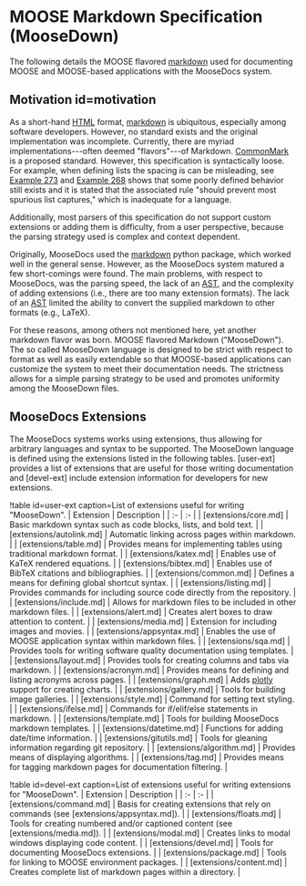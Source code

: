 # MOOSE Markdown Specification (MooseDown)

The following details the MOOSE flavored [markdown] used for documenting MOOSE and
MOOSE-based applications with the MooseDocs system.

## Motivation id=motivation

As a short-hand [HTML] format, [markdown] is ubiquitous, especially among software developers.
However, no standard exists and the original implementation was incomplete. Currently, there are
myriad implementations---often deemed "flavors"---of Markdown. [CommonMark](http://commonmark.org/)
is a proposed standard. However, this specification is syntactically loose. For example, when
defining lists the spacing is can be misleading, see
[Example 273](http://spec.commonmark.org/0.28/#example-273) and
[Example 268](http://spec.commonmark.org/0.28/#example-268) shows that some poorly defined behavior
still exists and it is stated that the associated rule "should prevent most spurious list captures,"
which is inadequate for a language.

Additionally, most parsers of this specification do not support custom extensions or adding them is
difficulty, from a user perspective, because the parsing strategy used is complex and context
dependent.

Originally, MooseDocs used the [markdown](http://pythonhosted.org/Markdown/) python package, which
worked well in the general sense. However, as the MooseDocs system matured a few short-comings were
found. The main problems, with respect to MooseDocs, was the parsing speed, the lack of an [AST],
and the complexity of adding extensions (i.e., there are too many extension formats). The lack of an
[AST] limited the ability to convert the supplied markdown to other formats (e.g., LaTeX).

For these reasons, among others not mentioned here, yet another markdown flavor was born. MOOSE
flavored Markdown ("MooseDown"). The so called MooseDown language is designed to be strict with
respect to format as well as easily extendable so that MOOSE-based applications can customize the
system to meet their documentation needs. The strictness allows for a simple parsing strategy to be
used and promotes uniformity among the MooseDown files.

## MooseDocs Extensions

The MooseDocs systems works using extensions, thus allowing for arbitrary languages and syntax
to be supported. The MooseDown language is defined using the extensions listed in the following
tables. [user-ext] provides a list of extensions that are useful for those writing documentation and
[devel-ext] include extension information for developers for new extensions.


!table id=user-ext caption=List of extensions useful for writing "MooseDown".
| Extension | Description |
| :- | :- |
| [extensions/core.md] | Basic markdown syntax such as code blocks, lists, and bold text. |
| [extensions/autolink.md] | Automatic linking across pages within markdown. |
| [extensions/table.md] | Provides means for implementing tables using traditional markdown format. |
| [extensions/katex.md] | Enables use of KaTeX rendered equations. |
| [extensions/bibtex.md] | Enables use of BibTeX citations and bibliographies. |
| [extensions/common.md] | Defines a means for defining global shortcut syntax. |
| [extensions/listing.md] | Provides commands for including source code directly from the repository. |
| [extensions/include.md] | Allows for markdown files to be included in other markdown files. |
| [extensions/alert.md] | Creates alert boxes to draw attention to content. |
| [extensions/media.md] | Extension for including images and movies. |
| [extensions/appsyntax.md] | Enables the use of MOOSE application syntax within markdown files. |
| [extensions/sqa.md] | Provides tools for writing software quality documentation using templates. |
| [extensions/layout.md] | Provides tools for creating columns and tabs via markdown. |
| [extensions/acronym.md] | Provides means for defining and listing acronyms across pages. |
| [extensions/graph.md] | Adds [plotly](https://plot.ly) support for creating charts. |
| [extensions/gallery.md] | Tools for building image galleries. |
| [extensions/style.md] | Command for setting text styling. |
| [extensions/ifelse.md] | Commands for if/elif/else statements in markdown. |
| [extensions/template.md] | Tools for building MooseDocs markdown templates. |
| [extensions/datetime.md] | Functions for adding date/time information. |
| [extensions/gitutils.md] | Tools for gleaning information regarding git repository. |
| [extensions/algorithm.md] | Provides means of displaying algorithms. |
| [extensions/tag.md] | Provides means for tagging markdown pages for documentation filtering. |

!table id=devel-ext caption=List of extensions useful for writing extensions for "MooseDown".
| Extension | Description |
| :- | :- |
| [extensions/command.md] | Basis for creating extensions that rely on commands (see [extensions/appsyntax.md]). |
| [extensions/floats.md] | Tools for creating numbered and/or captioned content (see [extensions/media.md]). |
| [extensions/modal.md] | Creates links to modal windows displaying code content. |
| [extensions/devel.md] | Tools for documenting MooseDocs extensions. |
| [extensions/package.md] | Tools for linking to MOOSE environment packages. |
| [extensions/content.md] | Creates complete list of markdown pages within a directory. |

[AST]: https://en.wikipedia.org/wiki/Abstract_syntax_tree

[HTML]: https://en.wikipedia.org/wiki/HTML

[CommonMark]: http://commonmark.org/

[markdown]: https://en.wikipedia.org/wiki/Markdown
